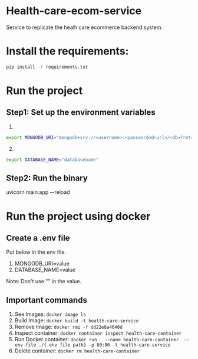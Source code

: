 # Health-care-ecom-service
Service to replicate the healh care ecommerce backend system.

# Install the requirements:

```bash
pip install -r requirements.txt
```

# Run the project

## Step1: Set up the environment variables
1. 

```bash
export MONGODB_URI="mongodb+srv://<username>:<password>@<url>/<db>?retryWrites=true&w=majority"

```
2. 
```bash
export DATABASE_NAME="databasename"
```

## Step2: Run the binary
uvicorn main:app --reload

# Run the project using docker

## Create a .env file 

Put below in the env file.
1. MONGODB_URI=value
2. DATABASE_NAME=value

Note: Don't use \"\" in the value.

## Important commands
1. See Images: ```docker image ls```
2. Build Image: ```docker build -t health-care-service```    
3. Remove Image: ```docker rmi -f dd22e8a4640d``` 
4. Inspect container: ```docker container inspect health-care-container```  
5. Run Docker container: ```docker run   --name health-care-container  --env-file ./{.env file path} -p 80:80 -t health-care-service```
6. Delete container: ```docker rm health-care-container```